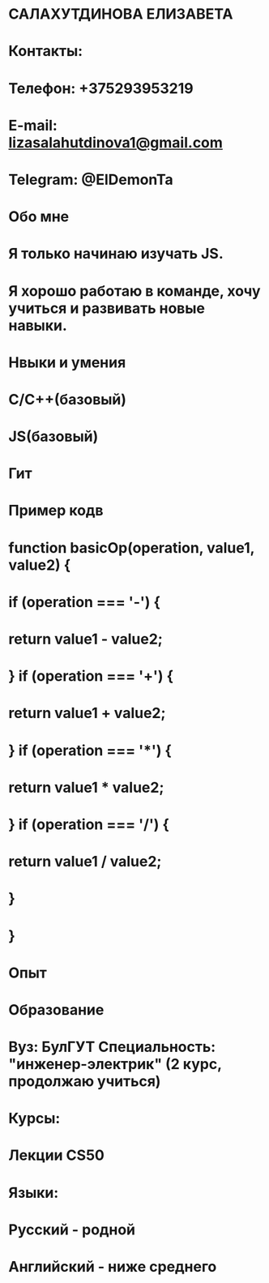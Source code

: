 # САЛАХУТДИНОВА ЕЛИЗАВЕТА

# Контакты:

# Телефон: +375293953219
# E-mail: lizasalahutdinova1@gmail.com 
# Telegram: @ElDemonTa

# Обо мне

# Я только начинаю изучать JS. 
# Я хорошо работаю в команде, хочу учиться и развивать новые навыки. 


# Нвыки и умения

# C/C++(базовый)
# JS(базовый)
# Гит


# Пример кодв

# function basicOp(operation, value1, value2) {
 # if (operation === '-') {
  #  return value1 - value2;
#  } if (operation === '+') {
#   return value1 + value2;
# } if (operation === '*') {
#   return value1 * value2;
# } if (operation === '/') {
#   return value1 / value2;
# }
# }

# Опыт 


# Образование 

# Вуз: БулГУТ Специальность: "инженер-электрик" (2 курс, продолжаю учиться)
# Курсы:
# Лекции CS50

# Языки:

# Русский - родной 
# Английский - ниже среднего 
